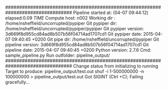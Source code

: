 ################################################################################
Pipeline started at:  (04-07 09:44:12) elapsed:0.09 _TIME_
Compute host:		n002
Working dir : /home/nsheffield/uncorrupted/pypiper
Git pypiper dir:		/home/nsheffield/uncorrupted/pypiper/pypiper
Git pypiper version:		3d669f8d955cd84ad8b507b56f04714ad1707cd1
Git pypiper date:		2015-04-07 09:40:45 +0200
Git pipe dir:		/home/nsheffield/uncorrupted/pypiper
Git pipeline version:		3d669f8d955cd84ad8b507b56f04714ad1707cd1
Git pipeline date:		2015-04-07 09:40:45 +0200
Python version:		2.7.6
Cmd: sample_pipeline.py
Run outfolder:		pipeline_output/
################################################################################
Change status from initializing to running
Target to produce: pipeline_output/test.out
shuf -i 1-500000000 -n 100000000 > pipeline_output/test.out
Got SIGINT (Ctrl +C); Failing gracefully...
